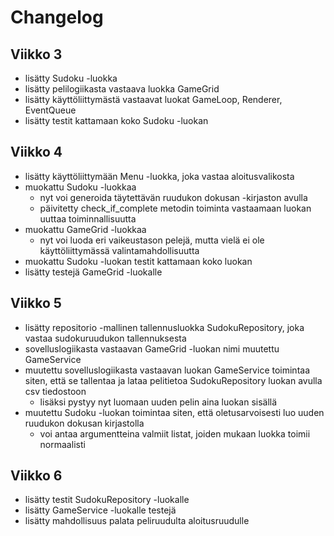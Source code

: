 # Changelog

## Viikko 3

- lisätty Sudoku -luokka
- lisätty pelilogiikasta vastaava luokka GameGrid
- lisätty käyttöliittymästä vastaavat luokat GameLoop, Renderer, EventQueue
- lisätty testit kattamaan koko Sudoku -luokan

## Viikko 4

- lisätty käyttöliittymään Menu -luokka, joka vastaa aloitusvalikosta
- muokattu Sudoku -luokkaa 
    - nyt voi generoida täytettävän ruudukon dokusan -kirjaston avulla
    - päivitetty check_if_complete metodin toiminta vastaamaan luokan uuttaa toiminnallisuutta
- muokattu GameGrid -luokkaa
    - nyt voi luoda eri vaikeustason pelejä, mutta vielä ei ole käyttöliittymässä valintamahdollisuutta
- muokattu Sudoku -luokan testit kattamaan koko luokan
- lisätty testejä GameGrid -luokalle

## Viikko 5

- lisätty repositorio -mallinen tallennusluokka SudokuRepository, joka vastaa sudokuruudukon tallennuksesta
- sovelluslogiikasta vastaavan GameGrid -luokan nimi muutettu GameService 
- muutettu sovelluslogiikasta vastaavan luokan GameService toimintaa siten, että se tallentaa ja lataa pelitietoa SudokuRepository luokan avulla csv tiedostoon
    - lisäksi pystyy nyt luomaan uuden pelin aina luokan sisällä
- muutettu Sudoku -luokan toimintaa siten, että oletusarvoisesti luo uuden ruudukon dokusan kirjastolla
    - voi antaa argumentteina valmiit listat, joiden mukaan luokka toimii normaalisti
    
## Viikko 6

- lisätty testit SudokuRepository -luokalle
- lisätty GameService -luokalle testejä
- lisätty mahdollisuus palata peliruudulta aloitusruudulle
